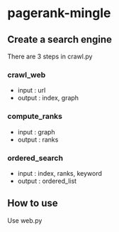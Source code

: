 # pagerank-mingle  


## Create a search engine
There are 3 steps in crawl.py

### crawl_web
- input : url
- output : index, graph


### compute_ranks
- input : graph
- output : ranks


### ordered_search
- input : index, ranks, keyword
- output : ordered_list

## How to use
Use web.py
